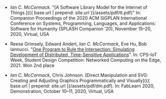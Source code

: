 - *Ian C. McCormack*. "[A Software Library Model for the Internet of Things.]({{ base.url | prepend: site.url }}/assets/pdf/tt.pdf)" In: Companion Proceedings of the 2020 ACM SIGPLAN International Conference on Systems, Programming, Languages, and Applications: Software for Humanity (SPLASH Companion ’20), November 15–20, 2020, Virtual, USA


* Reese Grimsely, Edward Andert, *Ian C. McCormack*, Eve Hu, Bob Iannucci. "[One Program to Rule the Intersection: Simulating Development of Distributed, Time-Sensitive Applications](https://www.youtube.com/watch?v=f5HHljXT6DY)".  In: CPS-IoT Week, Student Design Competition: Networked Computing on the Edge, 2021. Won 2nd place

* *Ian C. McCormack*,  Chris  Johnson. [Direct Manipulation and SVG: Creating and Adjusting Graphics Programmatically and Visually]({{ base.url | prepend: site.url }}/assets/pdf/dm.pdf). In: FabLearn 2020, Demonstration, October 10–11, 2020, Virtual, USA